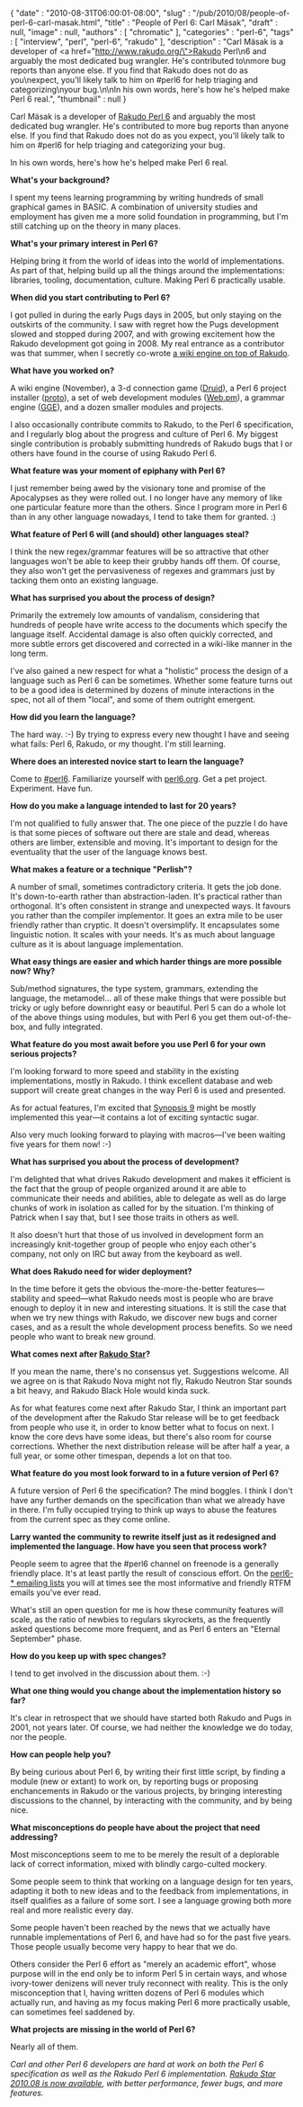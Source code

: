 {
   "date" : "2010-08-31T06:00:01-08:00",
   "slug" : "/pub/2010/08/people-of-perl-6-carl-masak.html",
   "title" : "People of Perl 6: Carl Mäsak",
   "draft" : null,
   "image" : null,
   "authors" : [
      "chromatic"
   ],
   "categories" : "perl-6",
   "tags" : [
      "interview",
      "perl",
      "perl-6",
      "rakudo"
   ],
   "description" : "Carl Mäsak is a developer of <a href=\"http://www.rakudo.org/\">Rakudo Perl\n6</a> and arguably the most dedicated bug wrangler.  He's contributed to\nmore bug reports than anyone else.  If you find that Rakudo does not do as you\nexpect, you'll likely talk to him on #perl6 for help triaging and categorizing\nyour bug.\n\nIn his own words, here's how he's helped make Perl 6 real.",
   "thumbnail" : null
}





Carl Mäsak is a developer of [Rakudo Perl 6](http://www.rakudo.org/) and
arguably the most dedicated bug wrangler. He's contributed to more bug
reports than anyone else. If you find that Rakudo does not do as you
expect, you'll likely talk to him on \#perl6 for help triaging and
categorizing your bug.

In his own words, here's how he's helped make Perl 6 real.

**What's your background?**

I spent my teens learning programming by writing hundreds of small
graphical games in BASIC. A combination of university studies and
employment has given me a more solid foundation in programming, but I'm
still catching up on the theory in many places.

**What's your primary interest in Perl 6?**

Helping bring it from the world of ideas into the world of
implementations. As part of that, helping build up all the things around
the implementations: libraries, tooling, documentation, culture. Making
Perl 6 practically usable.

**When did you start contributing to Perl 6?**

I got pulled in during the early Pugs days in 2005, but only staying on
the outskirts of the community. I saw with regret how the Pugs
development slowed and stopped during 2007, and with growing excitement
how the Rakudo development got going in 2008. My real entrance as a
contributor was that summer, when I secretly co-wrote [a wiki engine on
top of Rakudo](http://november-wiki.org/).

**What have you worked on?**

A wiki engine (November), a 3-d connection game
([Druid](http://github.com/masak/druid/)), a Perl 6 project installer
([proto](http://github.com/masak/proto/)), a set of web development
modules ([Web.pm](http://github.com/masak/web/)), a grammar engine
([GGE](http://github.com/masak/gge/)), and a dozen smaller modules and
projects.

I also occasionally contribute commits to Rakudo, to the Perl 6
specification, and I regularly blog about the progress and culture of
Perl 6. My biggest single contribution is probably submitting hundreds
of Rakudo bugs that I or others have found in the course of using Rakudo
Perl 6.

**What feature was your moment of epiphany with Perl 6?**

I just remember being awed by the visionary tone and promise of the
Apocalypses as they were rolled out. I no longer have any memory of like
one particular feature more than the others. Since I program more in
Perl 6 than in any other language nowadays, I tend to take them for
granted. :)

**What feature of Perl 6 will (and should) other languages steal?**

I think the new regex/grammar features will be so attractive that other
languages won't be able to keep their grubby hands off them. Of course,
they also won't get the pervasiveness of regexes and grammars just by
tacking them onto an existing language.

**What has surprised you about the process of design?**

Primarily the extremely low amounts of vandalism, considering that
hundreds of people have write access to the documents which specify the
language itself. Accidental damage is also often quickly corrected, and
more subtle errors get discovered and corrected in a wiki-like manner in
the long term.

I've also gained a new respect for what a "holistic" process the design
of a language such as Perl 6 can be sometimes. Whether some feature
turns out to be a good idea is determined by dozens of minute
interactions in the spec, not all of them "local", and some of them
outright emergent.

**How did you learn the language?**

The hard way. :-) By trying to express every new thought I have and
seeing what fails: Perl 6, Rakudo, or my thought. I'm still learning.

**Where does an interested novice start to learn the language?**

Come to [\#perl6](http://perl6.org/community/irc). Familiarize yourself
with [perl6.org](http://perl6.org/). Get a pet project. Experiment. Have
fun.

**How do you make a language intended to last for 20 years?**

I'm not qualified to fully answer that. The one piece of the puzzle I do
have is that some pieces of software out there are stale and dead,
whereas others are limber, extensible and moving. It's important to
design for the eventuality that the user of the language knows best.

**What makes a feature or a technique "Perlish"?**

A number of small, sometimes contradictory criteria. It gets the job
done. It's down-to-earth rather than abstraction-laden. It's practical
rather than orthogonal. It's often consistent in strange and unexpected
ways. It favours you rather than the compiler implementor. It goes an
extra mile to be user friendly rather than cryptic. It doesn't
oversimplify. It encapsulates some linguistic notion. It scales with
your needs. It's as much about language culture as it is about language
implementation.

**What easy things are easier and which harder things are more possible
now? Why?**

Sub/method signatures, the type system, grammars, extending the
language, the metamodel... all of these make things that were possible
but tricky or ugly before downright easy or beautiful. Perl 5 can do a
whole lot of the above things using modules, but with Perl 6 you get
them out-of-the-box, and fully integrated.

**What feature do you most await before you use Perl 6 for your own
serious projects?**

I'm looking forward to more speed and stability in the existing
implementations, mostly in Rakudo. I think excellent database and web
support will create great changes in the way Perl 6 is used and
presented.

As for actual features, I'm excited that [Synopsis
9](http://perlcabal.org/syn/S09.html) might be mostly implemented this
year—it contains a lot of exciting syntactic sugar.

Also very much looking forward to playing with macros—I've been waiting
five years for them now! :-)

**What has surprised you about the process of development?**

I'm delighted that what drives Rakudo development and makes it efficient
is the fact that the group of people organized around it are able to
communicate their needs and abilities, able to delegate as well as do
large chunks of work in isolation as called for by the situation. I'm
thinking of Patrick when I say that, but I see those traits in others as
well.

It also doesn't hurt that those of us involved in development form an
increasingly knit-together group of people who enjoy each other's
company, not only on IRC but away from the keyboard as well.

**What does Rakudo need for wider deployment?**

In the time before it gets the obvious the-more-the-better features—
stability and speed—what Rakudo needs most is people who are brave
enough to deploy it in new and interesting situations. It is still the
case that when we try new things with Rakudo, we discover new bugs and
corner cases, and as a result the whole development process benefits. So
we need people who want to break new ground.

**What comes next after [Rakudo
Star](/media/_pub_2010_08_people-of-perl-6-carl-masak/welcome-rakudo-star.html)?**

If you mean the name, there's no consensus yet. Suggestions welcome. All
we agree on is that Rakudo Nova might not fly, Rakudo Neutron Star
sounds a bit heavy, and Rakudo Black Hole would kinda suck.

As for what features come next after Rakudo Star, I think an important
part of the development after the Rakudo Star release will be to get
feedback from people who use it, in order to know better what to focus
on next. I know the core devs have some ideas, but there's also room for
course corrections. Whether the next distribution release will be after
half a year, a full year, or some other timespan, depends a lot on that
too.

**What feature do you most look forward to in a future version of Perl
6?**

A future version of Perl 6 the specification? The mind boggles. I think
I don't have any further demands on the specification than what we
already have in there. I'm fully occupied trying to think up ways to
abuse the features from the current spec as they come online.

**Larry wanted the community to rewrite itself just as it redesigned and
implemented the language. How have you seen that process work?**

People seem to agree that the \#perl6 channel on freenode is a generally
friendly place. It's at least partly the result of conscious effort. On
the [perl6-\* emailing lists](http://dev.perl.org/perl6/lists/) you will
at times see the most informative and friendly RTFM emails you've ever
read.

What's still an open question for me is how these community features
will scale, as the ratio of newbies to regulars skyrockets, as the
frequently asked questions become more frequent, and as Perl 6 enters an
"Eternal September" phase.

**How do you keep up with spec changes?**

I tend to get involved in the discussion about them. :-)

**What one thing would you change about the implementation history so
far?**

It's clear in retrospect that we should have started both Rakudo and
Pugs in 2001, not years later. Of course, we had neither the knowledge
we do today, nor the people.

**How can people help you?**

By being curious about Perl 6, by writing their first little script, by
finding a module (new or extant) to work on, by reporting bugs or
proposing enchancements in Rakudo or the various projects, by bringing
interesting discussions to the channel, by interacting with the
community, and by being nice.

**What misconceptions do people have about the project that need
addressing?**

Most misconceptions seem to me to be merely the result of a deplorable
lack of correct information, mixed with blindly cargo-culted mockery.

Some people seem to think that working on a language design for ten
years, adapting it both to new ideas and to the feedback from
implementations, in itself qualifies as a failure of some sort. I see a
language growing both more real and more realistic every day.

Some people haven't been reached by the news that we actually have
runnable implementations of Perl 6, and have had so for the past five
years. Those people usually become very happy to hear that we do.

Others consider the Perl 6 effort as "merely an academic effort", whose
purpose will in the end only be to inform Perl 5 in certain ways, and
whose ivory-tower denizens will never truly reconnect with reality. This
is the only misconception that I, having written dozens of Perl 6
modules which actually run, and having as my focus making Perl 6 more
practically usable, can sometimes feel saddened by.

**What projects are missing in the world of Perl 6?**

Nearly all of them.

*Carl and other Perl 6 developers are hard at work on both the Perl 6
specification as well as the Rakudo Perl 6 implementation. [Rakudo Star
2010.08 is now
available](http://rakudo.org/announce/rakudo-star/2010.08), with better
performance, fewer bugs, and more features.*


